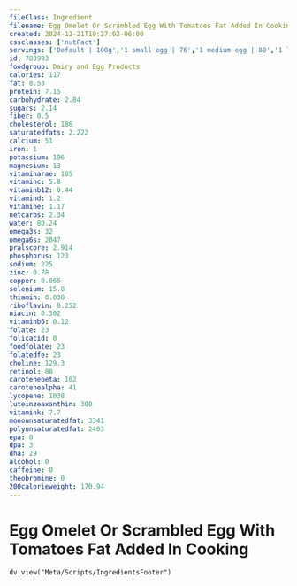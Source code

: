 ```yaml
---
fileClass: Ingredient
filename: Egg Omelet Or Scrambled Egg With Tomatoes Fat Added In Cooking
created: 2024-12-21T19:27:02-06:00
cssclasses: ['nutFact']
servings: ['Default | 100g','1 small egg | 76','1 medium egg | 88','1 large egg | 100','1 extra large egg | 112','1 jumbo egg | 126','1 egg, ns as to size | 100','1 cup | 201']
id: 783993
foodgroup: Dairy and Egg Products 
calories: 117
fat: 8.53
protein: 7.15
carbohydrate: 2.84
sugars: 2.14
fiber: 0.5
cholesterol: 186
saturatedfats: 2.222
calcium: 51
iron: 1
potassium: 196
magnesium: 13
vitaminarae: 105
vitaminc: 5.8
vitaminb12: 0.44
vitamind: 1.2
vitamine: 1.17
netcarbs: 2.34
water: 80.24
omega3s: 32
omega6s: 2047
pralscore: 2.914
phosphorus: 123
sodium: 225
zinc: 0.78
copper: 0.065
selenium: 15.8
thiamin: 0.038
riboflavin: 0.252
niacin: 0.302
vitaminb6: 0.12
folate: 23
folicacid: 0
foodfolate: 23
folatedfe: 23
choline: 129.3
retinol: 88
carotenebeta: 182
carotenealpha: 41
lycopene: 1038
luteinzeaxanthin: 300
vitamink: 7.7
monounsaturatedfat: 3341
polyunsaturatedfat: 2403
epa: 0
dpa: 3
dha: 29
alcohol: 0
caffeine: 0
theobromine: 0
200calorieweight: 170.94
---
```


# Egg Omelet Or Scrambled Egg With Tomatoes Fat Added In Cooking

```dataviewjs
dv.view("Meta/Scripts/IngredientsFooter")
```